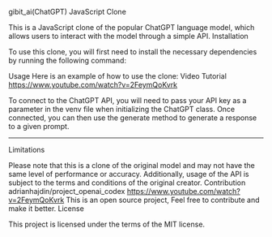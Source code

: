 gibit_ai(ChatGPT) JavaScript Clone

This is a JavaScript clone of the popular ChatGPT language model, which allows users to interact with the model through a simple API.
Installation

To use this clone, you will first need to install the necessary dependencies by running the following command:

Usage
Here is an example of how to use the clone:
Video Tutorial
https://www.youtube.com/watch?v=2FeymQoKvrk

To connect to the ChatGPT API, you will need to pass your API key as a parameter in the venv file when initializing the ChatGPT class. Once connected, you can then use the generate method to generate a response to a given prompt.


---------------------------------------------------------------------------------------------------------------------------------------------------------

Limitations

Please note that this is a clone of the original model and may not have the same level of performance or accuracy. Additionally, usage of the API is subject to the terms and conditions of the original creator.
Contribution
 adrianhajdin/project_openai_codex https://www.youtube.com/watch?v=2FeymQoKvrk
This is an open source project, Feel free to contribute and make it better.
License

This project is licensed under the terms of the MIT license.
